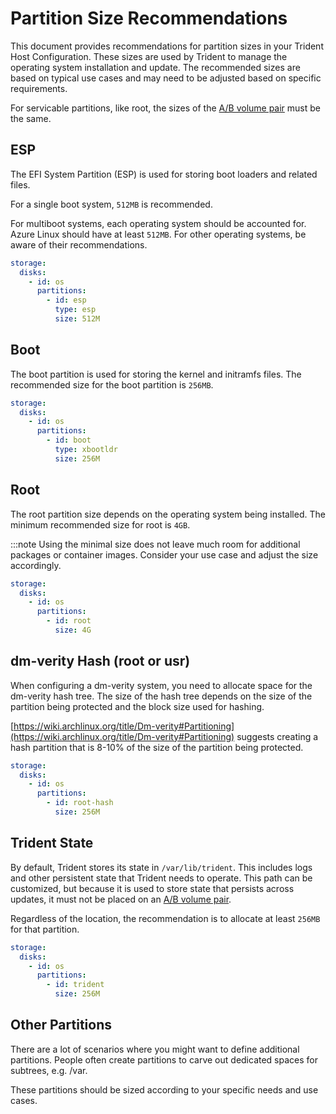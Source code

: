 # Partition Size Recommendations

This document provides recommendations for partition sizes in your Trident Host
Configuration. These sizes are used by Trident to manage the operating system
installation and update. The recommended sizes are based on typical use cases
and may need to be adjusted based on specific requirements.

For servicable partitions, like root, the sizes of the
[A/B volume pair](../Reference/Glossary.md#ab-volume-pair) must be the same.

## ESP

The EFI System Partition (ESP) is used for storing boot loaders and related
files.

For a single boot system, `512MB` is recommended.

For multiboot systems, each operating system should be accounted for. Azure
Linux should have at least `512MB`. For other operating systems, be aware of
their recommendations.

``` yaml
storage:
  disks:
    - id: os
      partitions:
        - id: esp
          type: esp
          size: 512M
```

## Boot

The boot partition is used for storing the kernel and initramfs files. The
recommended size for the boot partition is `256MB`.

``` yaml
storage:
  disks:
    - id: os
      partitions:
        - id: boot
          type: xbootldr
          size: 256M
```

## Root

The root partition size depends on the operating system being installed. The
minimum recommended size for root is `4GB`.

:::note
Using the minimal size does not leave much room for additional packages or
container images. Consider your use case and adjust the size accordingly.

``` yaml
storage:
  disks:
    - id: os
      partitions:
        - id: root
          size: 4G
```

## dm-verity Hash (root or usr)

When configuring a dm-verity system, you need to allocate space for the
dm-verity hash tree. The size of the hash tree depends on the size of the
partition being protected and the block size used for hashing.

[https://wiki.archlinux.org/title/Dm-verity#Partitioning](https://wiki.archlinux.org/title/Dm-verity#Partitioning)
suggests creating a hash partition that is 8-10% of the size of the partition
being protected.

``` yaml
storage:
  disks:
    - id: os
      partitions:
        - id: root-hash
          size: 256M
```

## Trident State

By default, Trident stores its state in `/var/lib/trident`. This includes logs
and other persistent state that Trident needs to operate. This path can be
customized, but because it is used to store state that persists across updates,
it must not be placed on an [A/B volume pair](../Reference/Glossary.md#ab-volume-pair).

Regardless of the location, the recommendation is to allocate at least
`256MB` for that partition.

``` yaml
storage:
  disks:
    - id: os
      partitions:
        - id: trident
          size: 256M
```

## Other Partitions

There are a lot of scenarios where you might want to define additional
partitions. People often create partitions to carve out dedicated spaces for
subtrees, e.g. /var.

These partitions should be sized according to your specific needs and use
cases.
